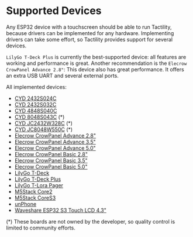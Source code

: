 # Supported Devices

Any ESP32 device with a touchscreen should be able to run Tactility, because drivers can be implemented for any hardware.
Implementing drivers can take some effort, so Tactility provides support for several devices.

`LilyGo T-Deck Plus` is currently the best-supported device: all features are working and performance is great.
Another recommendation is the `Elecrow CrowPanel Advance 2.8"`: This device also has great performance. It offers an extra USB UART and several external ports.

All implemented devices:
 - [CYD 2432S024C](devices/cyd-2432S024c.md)
 - [CYD 2432S032C](devices/cyd-2432S032c.md)
 - [CYD 4848S040C](devices/cyd-4848s040c.md)
 - [CYD 8048S043C](devices/cyd-8048s043c.md) (\*)
 - [CYD JC2432W328C](devices/cyd-jc2432w328c.md) (\*)
 - [CYD JC8048W550C](devices/cyd-jc8048w550c.md) (\*)
 - [Elecrow CrowPanel Advance 2.8"](devices/elecrow-crowpanel-advance-28.md)
 - [Elecrow CrowPanel Advance 3.5"](devices/elecrow-crowpanel-advance-35.md)
 - [Elecrow CrowPanel Advance 5.0"](devices/elecrow-crowpanel-advance-50.md)
 - [Elecrow CrowPanel Basic 2.8"](devices/elecrow-crowpanel-basic-28.md)
 - [Elecrow CrowPanel Basic 3.5"](devices/elecrow-crowpanel-basic-35.md)
 - [Elecrow CrowPanel Basic 5.0"](devices/elecrow-crowpanel-basic-50.md)
 - [LilyGo T-Deck](devices/lilygo-tdeck.md)
 - [LilyGo T-Deck Plus](devices/lilygo-tdeck-plus.md)
 - [LilyGo T-Lora Pager](devices/lilygo-tlora-pager.md)
 - [M5Stack Core2](devices/m5stack-core2.md)
 - [M5Stack CoreS3](devices/m5stack-cores3.md)
 - [unPhone](devices/unphone.md)
 - [Waveshare ESP32 S3 Touch LCD 4.3"](devices/waveshare-s3-touch-43.md)

 (\*) These boards are not owned by the developer, so quality control is limited to community efforts.
